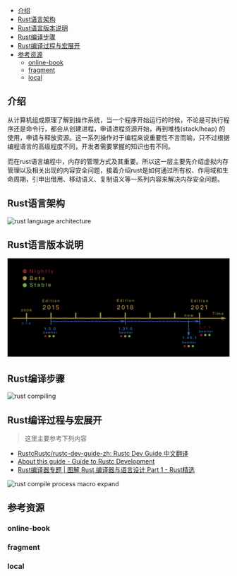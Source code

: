 <!--ts-->
   * [介绍](#介绍)
   * [Rust语言架构](#rust语言架构)
   * [Rust语言版本说明](#rust语言版本说明)
   * [Rust编译步骤](#rust编译步骤)
   * [Rust编译过程与宏展开](#rust编译过程与宏展开)
   * [参考资源](#参考资源)
      * [online-book](#online-book)
      * [fragment](#fragment)
      * [local](#local)

<!-- Created by https://github.com/ekalinin/github-markdown-toc -->
<!-- Added by: runner, at: Fri Aug 26 12:56:10 UTC 2022 -->

<!--te-->

## 介绍

从计算机组成原理了解到操作系统，当一个程序开始运行的时候，不论是可执行程序还是命令行，都会从创建进程，申请进程资源开始，再到堆栈(stack/heap)
的使用，申请与释放资源。这一系列操作对于编程来说重要性不言而喻，只不过根据编程语言的高级程度不同，开发者需要掌握的知识也有不同。

而在rust语言编程中，内存的管理方式及其重要。所以这一层主要先介绍虚拟内存管理以及相关出现的内容安全问题，接着介绍rust是如何通过所有权、作用域和生命周期，引申出借用、移动语义、复制语义等一系列内容来解决内存安全问题。

## Rust语言架构

![rust language architecture](kroki-excalidraw:../../../materials/rust_basics/rust-language-architecture.excalidraw)

## Rust语言版本说明

![image-20220728101929348](https://raw.githubusercontent.com/KuanHsiaoKuo/writing_materials/main/imgs/image-20220728101929348.png)

## Rust编译步骤

![rust compiling](kroki-excalidraw:../../../materials/rust_basics/rust-compiling.excalidraw)

## Rust编译过程与宏展开

> 这里主要参考下列内容

- [RustcRustc/rustc-dev-guide-zh: Rustc Dev Guide 中文翻译](https://github.com/RustcRustc/rustc-dev-guide-zh)
- [About this guide - Guide to Rustc Development](https://rustc-dev-guide.rust-lang.org/about-this-guide.html)
- [Rust编译器专题 | 图解 Rust 编译器与语言设计 Part 1 - Rust精选](https://rustmagazine.github.io/rust_magazine_2021/chapter_1/rustc_part1.html)

![rust compile process macro expand](kroki-excalidraw:../../../materials/rust_basics/rust-compile-process-macro-expand.excalidraw)

## 参考资源

### online-book

### fragment

### local